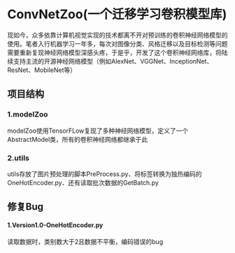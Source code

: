 # ConvNetZoo(一个迁移学习卷积模型库)

​		现如今，众多依靠计算机视觉实现的技术都离不开对预训练的卷积神经网络模型的使用。笔者入行机器学习一年多，每次对图像分类、风格迁移以及目标检测等问题需要重新复现神经网络模型深感头疼，于是乎，开发了这个卷积神经网络库，将陆续支持主流的开源神经网络模型（例如AlexNet、VGGNet、InceptionNet、ResNet、MobileNet等）

## 项目结构

### 1.modelZoo

​		modelZoo使用TensorFLow复现了多种神经网络模型，定义了一个AbstractModel类，所有的卷积神经网络都继承于此

### 2.utils

​		utils存放了图片预处理的脚本PreProcess.py、将标签转换为独热编码的OneHotEncoder.py、还有读取批次数据的GetBatch.py

## 修复Bug

#### 1.Version1.0-OneHotEncoder.py
读取数据时，类别数大于2且数据不平衡，编码错误的bug
